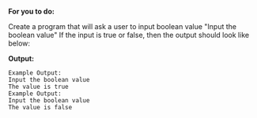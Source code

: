 **For you to do:**

Create a program that will ask a user to input boolean value "Input the boolean value"
If the input is true or false, then the output should look like below:


**Output:**

```
Example Output:
Input the boolean value
The value is true
Example Output:
Input the boolean value
The value is false
```